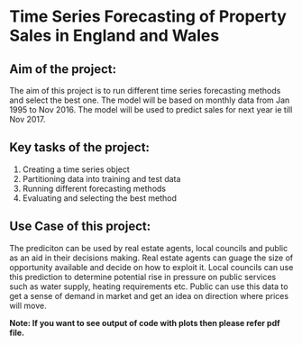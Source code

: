 # Time Series Forecasting of Property Sales in England and Wales

## Aim of the project:
The aim of this project is to run different time series forecasting methods and select the best one. The model will be based on monthly data from Jan 1995 to Nov 2016. The model will be used to predict sales for next year ie till Nov 2017.

## Key tasks of the project:
1. Creating a time series object
2. Partitioning data into training and test data
3. Running different forecasting methods
4. Evaluating and selecting the best method

## Use Case of this project:
The prediciton can be used by real estate agents, local councils and public as an aid in their decisions making. Real estate agents can guage the size of opportunity available and decide on how to exploit it. Local councils can use this prediction to determine potential rise in pressure on public services such as water supply, heating requirements etc. Public can use this data to get a sense of demand in market and get an idea on direction where prices will move.

**Note: If you want to see output of code with plots then please refer pdf file.**
